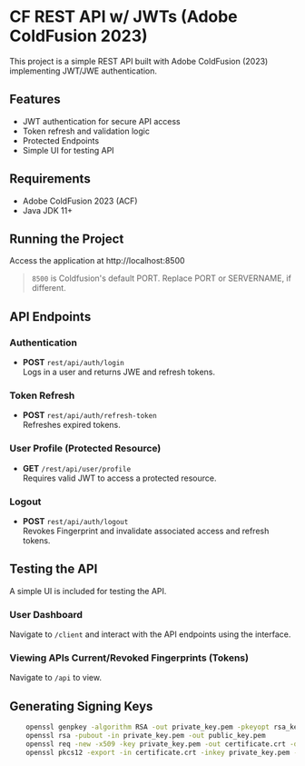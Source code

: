 
# CF REST API w/ JWTs (Adobe ColdFusion 2023)

This project is a simple REST API built with Adobe ColdFusion (2023) implementing JWT/JWE authentication.

## Features
- JWT authentication for secure API access
- Token refresh and validation logic
- Protected Endpoints
- Simple UI for testing API

## Requirements
- Adobe ColdFusion 2023 (ACF)
- Java JDK 11+

## Running the Project
Access the application at http://localhost:8500
> `8500` is Coldfusion's default PORT. Replace PORT or SERVERNAME, if different.


## API Endpoints

### Authentication
- **POST** `rest/api/auth/login`  
  Logs in a user and returns JWE and refresh tokens.

### Token Refresh
- **POST** `rest/api/auth/refresh-token`  
  Refreshes expired tokens.

### User Profile (Protected Resource)
- **GET** `/rest/api/user/profile`  
  Requires valid JWT to access a protected resource.

### Logout
- **POST** `rest/api/auth/logout`  
  Revokes Fingerprint and invalidate associated access and refresh tokens.

## Testing the API 
A simple UI is included for testing the API. 
### User Dashboard
Navigate to `/client` and interact with the API endpoints using the interface.
### Viewing APIs Current/Revoked Fingerprints (Tokens) 
Navigate to `/api` to view.

## Generating Signing Keys
```bash
    openssl genpkey -algorithm RSA -out private_key.pem -pkeyopt rsa_keygen_bits:2048
    openssl rsa -pubout -in private_key.pem -out public_key.pem
    openssl req -new -x509 -key private_key.pem -out certificate.crt -days 365
    openssl pkcs12 -export -in certificate.crt -inkey private_key.pem -out keystore.p12 -name simpleCFRestAPI -passout pass:changeit
```
